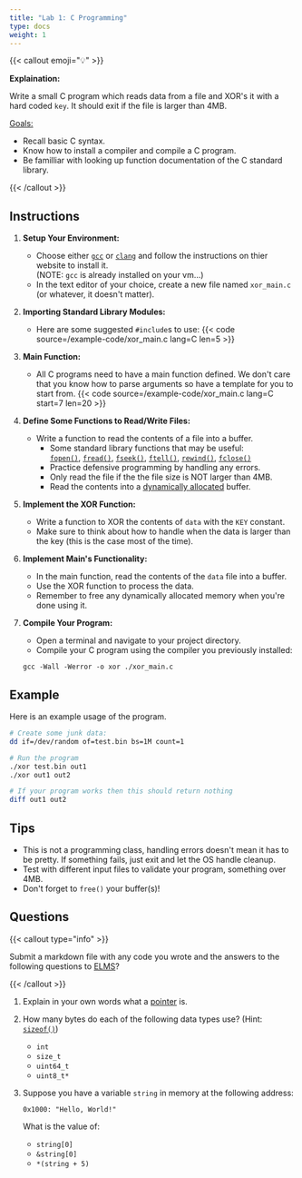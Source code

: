 ```yaml
---
title: "Lab 1: C Programming"
type: docs
weight: 1
---
```


{{< callout emoji="💡" >}}

**Explaination:**

Write a small C program which reads data from a file and XOR's it with a hard
coded `key`. It should exit if the file is larger than 4MB.

<u>Goals:</u>

- Recall basic C syntax.
- Know how to install a compiler and compile a C program.
- Be familliar with looking up function documentation of the C standard library.

{{< /callout >}}

## Instructions

1. **Setup Your Environment:**

   - Choose either [`gcc`](https://gcc.gnu.org/) or
     [`clang`](https://clang.llvm.org/) and follow the instructions on thier
     website to install it. <br> (NOTE: `gcc` is already installed on your
     vm...)
   - In the text editor of your choice, create a new file named `xor_main.c` (or
     whatever, it doesn't matter).

1. **Importing Standard Library Modules:**

   - Here are some suggested `#include`s to use: {{< code
     source=/example-code/xor_main.c lang=C len=5 >}}

1. **Main Function:**

   - All C programs need to have a main function defined. We don't care that you
     know how to parse arguments so have a template for you to start from. {{<
     code source=/example-code/xor_main.c lang=C start=7 len=20 >}}

1. **Define Some Functions to Read/Write Files:**

   - Write a function to read the contents of a file into a buffer.
     - Some standard library functions that may be useful: <br>
       [`fopen()`](https://en.cppreference.com/w/c/io/fopen),
       [`fread()`](https://en.cppreference.com/w/c/io/fread),
       [`fseek()`](https://en.cppreference.com/w/c/io/fseek),
       [`ftell()`](https://en.cppreference.com/w/c/io/ftell),
       [`rewind()`](https://en.cppreference.com/w/c/io/rewind),
       [`fclose()`](https://en.cppreference.com/w/c/io/fclose)
     - Practice defensive programming by handling any errors.
     - Only read the file if the the file size is NOT larger than 4MB.
     - Read the contents into a
       [dynamically allocated](https://en.cppreference.com/w/c/memory/malloc)
       buffer.

1. **Implement the XOR Function:**

   - Write a function to XOR the contents of `data` with the `KEY` constant.
   - Make sure to think about how to handle when the data is larger than the key
     (this is the case most of the time).

1. **Implement Main's Functionality:**

   - In the main function, read the contents of the `data` file into a buffer.
   - Use the XOR function to process the data.
   - Remember to free any dynamically allocated memory when you're done using
     it.

1. **Compile Your Program:**

   - Open a terminal and navigate to your project directory.
   - Compile your C program using the compiler you previously installed:

   ```{filename=Bash}
   gcc -Wall -Werror -o xor ./xor_main.c
   ```

## Example

Here is an example usage of the program.

```sh {filename=Bash}
# Create some junk data:
dd if=/dev/random of=test.bin bs=1M count=1

# Run the program
./xor test.bin out1
./xor out1 out2

# If your program works then this should return nothing
diff out1 out2
```

## Tips

- This is not a programming class, handling errors doesn't mean it has to be
  pretty. If something fails, just exit and let the OS handle cleanup.
- Test with different input files to validate your program, something over 4MB.
- Don't forget to `free()` your buffer(s)!

## Questions

{{< callout type="info" >}}

Submit a markdown file with any code you wrote and the answers to the following
questions to [ELMS](https://umd.instructure.com/courses/1374508/assignments)?

{{< /callout >}}

1. Explain in your own words what a
   [pointer](<https://en.wikipedia.org/wiki/Pointer_(computer_programming)>) is.

1. How many bytes do each of the following data types use? (Hint:
   [`sizeof()`](https://en.cppreference.com/w/c/language/sizeof))

   - `int`
   - `size_t`
   - `uint64_t`
   - `uint8_t*`

1. Suppose you have a variable `string` in memory at the following address:
   ```
   0x1000: "Hello, World!"
   ```
   What is the value of:
   - `string[0]`
   - `&string[0]`
   - `*(string + 5)`
